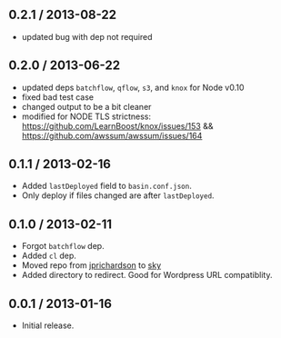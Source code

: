 0.2.1 / 2013-08-22
------------------
* updated bug with dep not required

0.2.0 / 2013-06-22
------------------
* updated deps `batchflow`, `qflow`, `s3`, and `knox` for Node v0.10
* fixed bad test case
* changed output to be a bit cleaner
* modified for NODE TLS strictness: https://github.com/LearnBoost/knox/issues/153 && https://github.com/awssum/awssum/issues/164

0.1.1 / 2013-02-16
------------------
* Added `lastDeployed` field to `basin.conf.json`.
* Only deploy if files changed are after `lastDeployed`.

0.1.0 / 2013-02-11
------------------
* Forgot `batchflow` dep.
* Added `cl` dep.
* Moved repo from [jprichardson](https://github.com/jprichardson) to [sky](https://github.com/skywrite/)
* Added directory to redirect. Good for Wordpress URL compatiblity.

0.0.1 / 2013-01-16
------------------
* Initial release.
